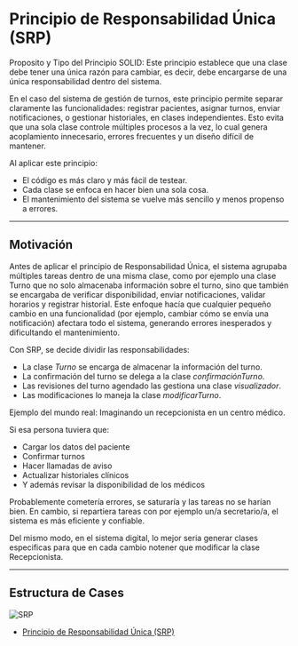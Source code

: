 # Principio de Responsabilidad Única (SRP)
Proposito y Tipo del Principio SOLID: Este principio establece que una clase debe tener una única razón para cambiar, es decir, debe encargarse de una única responsabilidad dentro del sistema.

En el caso del sistema de gestión de turnos, este principio permite separar claramente las funcionalidades: registrar pacientes, asignar turnos, enviar notificaciones, o gestionar historiales, en clases independientes. Esto evita que una sola clase controle múltiples procesos a la vez, lo cual genera acoplamiento innecesario, errores frecuentes y un diseño difícil de mantener.

Al aplicar este principio:
- El código es más claro y más fácil de testear.
- Cada clase se enfoca en hacer bien una sola cosa.
- El mantenimiento del sistema se vuelve más sencillo y menos propenso a errores.
  
---

## Motivación
Antes de aplicar el principio de Responsabilidad Única, el sistema agrupaba múltiples tareas dentro de una misma clase, como por ejemplo una clase Turno que no solo almacenaba información sobre el turno, sino que también se encargaba de verificar disponibilidad, enviar notificaciones, validar horarios y registrar historial. Este enfoque hacía que cualquier pequeño cambio en una funcionalidad (por ejemplo, cambiar cómo se envía una notificación) afectara todo el sistema, generando errores inesperados y dificultando el mantenimiento.

Con SRP, se decide dividir las responsabilidades:
- La clase *Turno* se encarga de almacenar la información del turno.
- La confirmación del turno se delega a la clase *confirmaciónTurno*.
- Las revisiones del turno agendado las gestiona una clase *visualizador*.
- Las modificaciones lo maneja la clase *modificarTurno*.

Ejemplo del mundo real:
Imaginando un recepcionista en un centro médico.

Si esa persona tuviera que:
- Cargar los datos del paciente
- Confirmar turnos
- Hacer llamadas de aviso
- Actualizar historiales clínicos
- Y además revisar la disponibilidad de los médicos

Probablemente cometería errores, se saturaría y las tareas no se harían bien. En cambio, si repartiera tareas con por ejemplo un/a secretario/a, el sistema es más eficiente y confiable.

Del mismo modo, en el sistema digital, lo mejor seria generar clases especificas para que en cada cambio notener que modificar la clase Recepcionista.

---

## Estructura de Cases
![SRP](https://github.com/user-attachments/assets/f286decc-289b-4be4-9a18-d7c9c156479d)
* [Principio de Responsabilidad Única (SRP)](https://drive.google.com/file/d/1mccb4xlTCW1Hse7ammwBxNwdc2Npk2Jc/view?usp=sharing)
